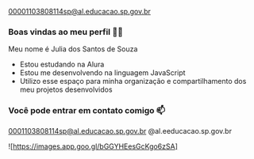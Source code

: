 00001103808114sp@al.educacao.sp.gov.br

### Boas vindas ao meu perfil 💙💙
Meu nome é Julia dos Santos de Souza

- Estou estudando na Alura
- Estou me desenvolvendo na linguagem JavaScript
- Utilizo esse espaço para minha organização e compartilhamento dos meu projetos desenvolvidos

### Você pode entrar em contato comigo 📫
0001103808114sp@al.educacao.sp.gov.br
@al.eeducacao.sp.gov.br

![https://images.app.goo.gl/bGGYHEesGcKgo6zSA]
